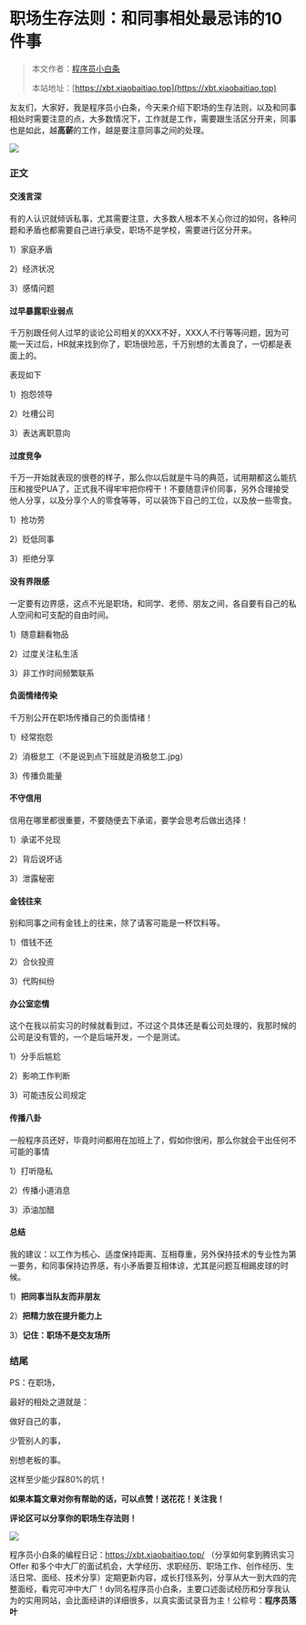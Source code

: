 # 职场生存法则：和同事相处最忌讳的10件事

> 本文作者：[程序员小白条](https://github.com/luoye6)
>
> 本站地址：[https://xbt.xiaobaitiao.top](https://xbt.xiaobaitiao.top)

友友们，大家好，我是程序员小白条，今天来介绍下职场的生存法则，以及和同事相处时需要注意的点，大多数情况下，工作就是工作，需要跟生活区分开来，同事也是如此，越**高薪**的工作，越是要注意同事之间的处理。

![](https://pic.yupi.icu/5563/202507311945463.png)

### 正文

#### 交浅言深

有的人认识就倾诉私事，尤其需要注意，大多数人根本不关心你过的如何，各种问题和矛盾也都需要自己进行承受，职场不是学校，需要进行区分开来。

1）家庭矛盾

2）经济状况

3）感情问题

#### 过早暴露职业弱点

千万别跟任何人过早的谈论公司相关的XXX不好，XXX人不行等等问题，因为可能一天过后，HR就来找到你了，职场很险恶，千万别想的太善良了，一切都是表面上的。

表现如下

1）抱怨领导

2）吐槽公司

3）表达离职意向

#### 过度竞争

千万一开始就表现的很卷的样子，那么你以后就是牛马的典范，试用期都这么能抗压和接受PUA了，正式我不得牢牢把你榨干！不要随意评价同事，另外合理接受他人分享，以及分享个人的零食等等，可以装饰下自己的工位，以及放一些零食。

1）抢功劳

2）贬低同事

3）拒绝分享

#### 没有界限感

一定要有边界感，这点不光是职场，和同学、老师、朋友之间，各自要有自己的私人空间和可支配的自由时间。

1）随意翻看物品

2）过度关注私生活

3）非工作时间频繁联系

#### 负面情绪传染

千万别公开在职场传播自己的负面情绪！

1）经常抱怨

2）消极怠工（不是说到点下班就是消极怠工.jpg）

3）传播负能量

#### 不守信用

信用在哪里都很重要，不要随便去下承诺，要学会思考后做出选择！

1）承诺不兑现

2）背后说坏话

3）泄露秘密

#### 金钱往来

别和同事之间有金钱上的往来，除了请客可能是一杯饮料等。

1）借钱不还

2）合伙投资

3）代购纠纷

#### 办公室恋情

这个在我以前实习的时候就看到过，不过这个具体还是看公司处理的，我那时候的公司是没有管的，一个是后端开发，一个是测试。

1）分手后尴尬

2）影响工作判断

3）可能违反公司规定

#### 传播八卦

一般程序员还好，毕竟时间都用在加班上了，假如你很闲，那么你就会干出任何不可能的事情

1）打听隐私

2）传播小道消息

3）添油加醋

#### 总结

我的建议：以工作为核心、适度保持距离、互相尊重，另外保持技术的专业性为第一要务，和同事保持边界感，有小矛盾要互相体谅，尤其是问题互相踢皮球的时候。

1）**把同事当队友而非朋友**

2）**把精力放在提升能力上**

3）**记住：职场不是交友场所**

### 结尾

PS：在职场，

最好的相处之道就是：

做好自己的事，

少管别人的事，

别想老板的事。

这样至少能少踩80%的坑！

**如果本篇文章对你有帮助的话，可以点赞！送花花！关注我！**

**评论区可以分享你的职场生存法则！**

![](https://pic.yupi.icu/5563/202507311947962.png)

程序员小白条的编程日记：https://xbt.xiaobaitiao.top/ （分享如何拿到腾讯实习 Offer 和多个中大厂的面试机会，大学经历、求职经历、职场工作、创作经历、生活日常、面经、技术分享）定期更新内容，成长打怪系列，分享从大一到大四的完整面经，看完可冲中大厂！dy同名程序员小白条，主要口述面试经历和分享我认为的实用网站，会比面经讲的详细很多，以真实面试录音为主！公粽号：**程序员落叶**